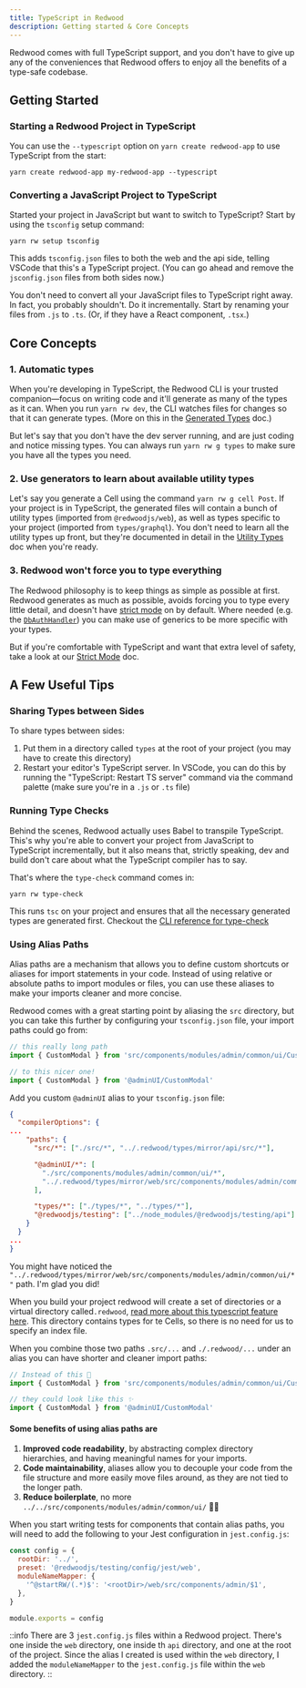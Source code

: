 ```yaml
---
title: TypeScript in Redwood
description: Getting started & Core Concepts
---
```


Redwood comes with full TypeScript support, and you don't have to give up any of the conveniences that Redwood offers to enjoy all the benefits of a type-safe codebase.

## Getting Started

### Starting a Redwood Project in TypeScript

You can use the `--typescript` option on `yarn create redwood-app` to use TypeScript from the start:

```shell
yarn create redwood-app my-redwood-app --typescript
```

### Converting a JavaScript Project to TypeScript

Started your project in JavaScript but want to switch to TypeScript?
Start by using the `tsconfig` setup command:

```shell
yarn rw setup tsconfig
```

This adds `tsconfig.json` files to both the web and the api side, telling VSCode that this's a TypeScript project.
(You can go ahead and remove the `jsconfig.json` files from both sides now.)

You don't need to convert all your JavaScript files to TypeScript right away.
In fact, you probably shouldn't.
Do it incrementally.
Start by renaming your files from `.js` to `.ts`. (Or, if they have a React component, `.tsx`.)

## Core Concepts

### 1. Automatic types

When you're developing in TypeScript, the Redwood CLI is your trusted companion—focus on writing code and it'll generate as many of the types as it can.
When you run `yarn rw dev`, the CLI watches files for changes so that it can generate types.
(More on this in the [Generated Types](/typescript/generated-types.md) doc.)

But let's say that you don't have the dev server running, and are just coding and notice missing types.
You can always run `yarn rw g types` to make sure you have all the types you need.

### 2. Use generators to learn about available utility types

Let's say you generate a Cell using the command `yarn rw g cell Post`. If your project is in TypeScript, the generated files will contain a bunch of utility types (imported from `@redwoodjs/web`), as well as types specific to your project (imported from `types/graphql`).
You don't need to learn all the utility types up front, but they're documented in detail in the [Utility Types](/typescript/utility-types.md) doc when you're ready.

### 3. Redwood won't force you to type everything

The Redwood philosophy is to keep things as simple as possible at first. Redwood generates as much as possible, avoids forcing you to type every little detail, and doesn't have [strict mode](https://www.typescriptlang.org/tsconfig#strict) on by default.
Where needed (e.g. the [`DbAuthHandler`](/typescript/utility-types.md#dbauthhandleroptions)) you can make use of generics to be more specific with your types.

But if you're comfortable with TypeScript and want that extra level of safety, take a look at our [Strict Mode](/typescript/strict-mode.md) doc.

## A Few Useful Tips

### Sharing Types between Sides

To share types between sides:

1. Put them in a directory called `types` at the root of your project (you may have to create this directory)
2. Restart your editor's TypeScript server. In VSCode, you can do this by running the "TypeScript: Restart TS server" command via the command palette (make sure you're in a `.js` or `.ts` file)

### Running Type Checks

Behind the scenes, Redwood actually uses Babel to transpile TypeScript.
This's why you're able to convert your project from JavaScript to TypeScript incrementally, but it also means that, strictly speaking, dev and build don't care about what the TypeScript compiler has to say.

That's where the `type-check` command comes in:

```
yarn rw type-check
```

This runs `tsc` on your project and ensures that all the necessary generated types are generated first. Checkout the [CLI reference for type-check](cli-commands.md#type-check)

### Using Alias Paths

Alias paths are a mechanism that allows you to define custom shortcuts or aliases for import statements in your code. Instead of using relative or absolute paths to import modules or files, you can use these aliases to make your imports cleaner and more concise.

Redwood comes with a great starting point by aliasing the `src` directory, but you can take this further by configuring your `tsconfig.json` file, your import paths could go from:

```ts
// this really long path
import { CustomModal } from 'src/components/modules/admin/common/ui/CustomModal'

// to this nicer one!
import { CustomModal } from '@adminUI/CustomModal'
```

Add you custom `@adminUI` alias to your `tsconfig.json` file:

```json
{
  "compilerOptions": {
...
    "paths": {
      "src/*": ["./src/*", "../.redwood/types/mirror/api/src/*"],

      "@adminUI/*": [
        "./src/components/modules/admin/common/ui/*",
        "../.redwood/types/mirror/web/src/components/modules/admin/common/ui/*"
      ],

      "types/*": ["./types/*", "../types/*"],
      "@redwoodjs/testing": ["../node_modules/@redwoodjs/testing/api"]
    }
  }
...
}
```

You might have noticed the `"../.redwood/types/mirror/web/src/components/modules/admin/common/ui/*"` path. I'm glad you did!

When you build your project redwood will create a set of directories or a virtual directory called`.redwood`, [read more about this typescript feature here](https://www.typescriptlang.org/docs/handbook/module-resolution.html#virtual-directories-with-rootdirs). This directory contains types for te Cells, so there is no need for us to specify an index file.

When you combine those two paths `.src/...` and `./.redwood/...` under an alias you can have shorter and cleaner import paths:

```ts
// Instead of this 🥵
import { CustomModal } from 'src/components/modules/admin/common/ui/CustomModal/CustomModal'

// they could look like this ✨
import { CustomModal } from '@adminUI/CustomModal'
```

#### Some benefits of using alias paths are

1. **Improved code readability**, by abstracting complex directory hierarchies, and having meaningful names for your imports.
1. **Code maintainability**, aliases allow you to decouple your code from the file structure and more easily move files around, as they are not tied to the longer path.
1. **Reduce boilerplate**, no more `../../src/components/modules/admin/common/ui/` 😮‍💨

When you start writing tests for components that contain alias paths, you will need to add the following to your Jest configuration in `jest.config.js`:

```js
const config = {
  rootDir: '../',
  preset: '@redwoodjs/testing/config/jest/web',
  moduleNameMapper: {
    '^@startRW/(.*)$': '<rootDir>/web/src/components/admin/$1',
  },
}

module.exports = config
```

::info
There are 3 `jest.config.js` files within a Redwood project. There's one inside the `web` directory, one inside th `api` directory, and one at the root of the project. Since the alias I created is used within the `web` directory, I added the `moduleNameMapper` to the `jest.config.js` file within the `web` directory.
::
